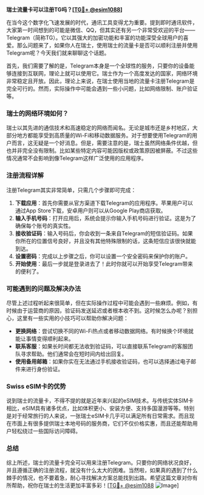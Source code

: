 **瑞士流量卡可以注册TG吗？[[TG💪+ @esim1088](https://t.me/s/esim1088)]**

在当今这个数字化飞速发展的时代，通讯工具变得尤为重要。提到即时通讯软件，大家第一时间想到的可能是微信、QQ，但其实还有另一个非常受欢迎的平台——Telegram（简称TG）。它以其强大的加密功能和丰富的功能深受全球用户的喜爱。那么问题来了，如果你人在瑞士，使用瑞士的流量卡是否可以顺利注册并使用Telegram呢？今天我们就来聊聊这个话题。

首先，我们需要了解的是，Telegram本身是一个全球性的服务，只要你的设备能够连接到互联网，理论上就可以使用它。瑞士作为一个高度发达的国家，网络环境非常稳定且开放。因此，理论上来说，在瑞士使用当地的流量卡注册Telegram是完全可行的。然而，实际操作中可能会遇到一些小问题，比如网络限制、账户验证等。

### 瑞士的网络环境如何？

瑞士以其先进的通信技术和高速稳定的网络而闻名。无论是城市还是乡村地区，大部分地方都能享受到高质量的Wi-Fi和移动数据服务。对于想要使用Telegram的用户而言，这无疑是一个好消息。但是，需要注意的是，瑞士虽然网络条件优越，但也并非完全没有限制。比如某些特定内容可能因版权或政策原因被屏蔽。不过这些情况通常不会影响到像Telegram这样广泛使用的应用程序。

### 注册流程详解

注册Telegram其实非常简单，只需几个步骤即可完成：

1. **下载应用**：首先你需要从官方渠道下载Telegram的应用程序。苹果用户可以通过App Store下载，安卓用户则可以从Google Play商店获取。
2. **输入手机号码**：打开应用后，系统会提示你输入手机号码进行验证。这是为了确保每个账号的真实性。
3. **接收验证码**：输入号码后，你会收到一条来自Telegram的短信验证码。如果你所在的位置信号良好，并且没有其他特殊限制的话，这条短信应该很快就能到达。
4. **设置密码**：完成以上步骤之后，你可以设置一个安全密码来保护你的账户。
5. **开始使用**：最后一步就是登录进去了！此时你就可以开始享受Telegram带来的便利了。

### 可能遇到的问题及解决办法

尽管上述过程听起来很简单，但在实际操作过程中可能会遇到一些麻烦。例如，有时候由于运营商的原因，验证码发送延迟或者根本收不到。这时候怎么办呢？别担心，这里有一些实用的小技巧可以帮助你解决问题：

- **更换网络**：尝试切换不同的Wi-Fi热点或者移动数据网络。有时候换个环境就能让事情变得顺利起来。
- **联系客服**：如果长时间都无法收到验证码，可以直接联系Telegram的客服团队寻求帮助。他们通常会在短时间内给出回复。
- **使用备用邮箱**：如果你实在无法通过手机接收验证码，也可以选择通过电子邮件来进行身份验证。

### Swiss eSIM卡的优势

说到瑞士的流量卡，不得不提的就是近年来兴起的eSIM技术。与传统实体SIM卡相比，eSIM具有诸多优点，比如体积更小、安装方便、支持多国漫游等等。特别是对于经常旅行的人来说，一张瑞士eSIM卡几乎可以满足所有日常需求。而且现在市面上有很多提供瑞士本地号码的服务商，它们不仅价格实惠，而且还能帮助用户轻松绕过一些国际访问障碍。

### 总结

综上所述，瑞士的流量卡完全可以用来注册Telegram。只要你的网络状况良好，并且遵循正确的注册流程，就没有什么太大的困难。当然啦，如果真的遇到了什么棘手的情况，也不要着急，耐心寻找解决方案总能找到出路。希望这篇文章对你有所帮助，祝你在瑞士的生活更加丰富多彩！[[TG💪+ @esim1088](https://t.me/s/esim1088) ![Image](https://i.postimg.cc/4NQfJmqS/Snipaste-2025-05-13-00-14-12.png)]